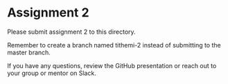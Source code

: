 # Assignment 2

Please submit assignment 2 to this directory.

Remember to create a branch named tithemi-2 
instead of submitting to the master branch.

If you have any questions, review the GitHub presentation or reach
out to your group or mentor on Slack.
